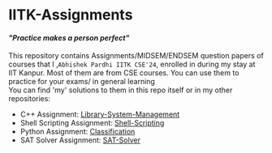 # IITK-Assignments
#### *"Practice makes a person perfect"*  
This repository contains Assignments/MIDSEM/ENDSEM question papers of courses that I ,```Abhishek Pardhi IITK CSE'24```, enrolled in during my stay at IIT Kanpur. Most of them are from CSE courses. You can use them to practice for your exams/ in general learning\
You can find 'my' solutions to them in this repo itself or in my other repositories:
- C++ Assignment: <a href="https://github.com/AbhishekPardhi/Library-System-Management">Library-System-Management</a>
- Shell Scripting Assignment: <a href="https://github.com/AbhishekPardhi/Shell-Scripting">Shell-Scripting</a>
- Python Assignment: <a href="https://github.com/AbhishekPardhi/Classification">Classification</a>
- SAT Solver Assignment: <a href="https://github.com/AbhishekPardhi/SAT-Solver">SAT-Solver</a>
